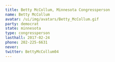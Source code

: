 ```yaml
---
title: Betty McCollum, Minnesota Congressperson
name: Betty McCollum
avatar: /ui/img/avatars/Betty_McCollum.gif
party: democrat
state: minnesota
type: congressperson
lasthall: 2017-02-24
phone: 202-225-6631
never: 
twitter: BettyMcCollum04
---
```

